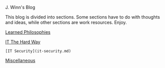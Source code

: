 J. Winn's Blog

This blog is divided into sections. Some sections have to do with thoughts and ideas, while other sections are work resources. Enjoy.

[Learned Philosophies](learned-philosophies.md)

[IT The Hard Way](it-the-hard-way.md)

    [IT Security](it-security.md)

[Miscellaneous](miscellaneous.md)
